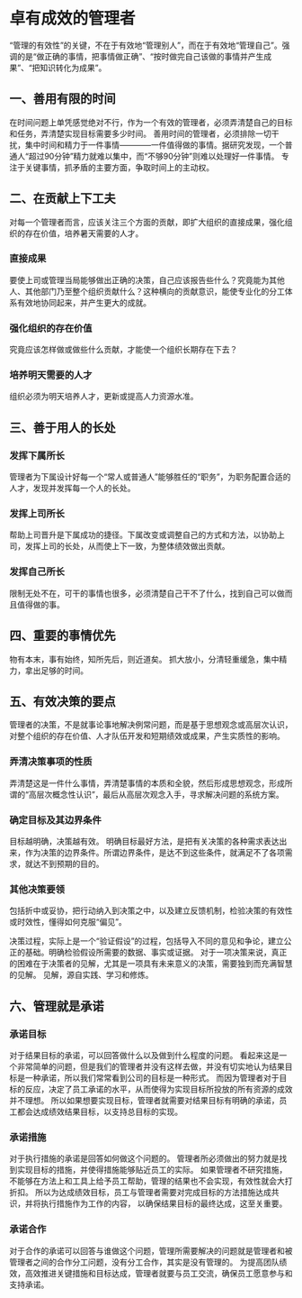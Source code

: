 # 卓有成效的管理者

“管理的有效性”的关键，不在于有效地“管理别人”，而在于有效地“管理自己”。强调的是“做正确的事情，把事情做正确”、“按时做完自己该做的事情并产生成果”、“把知识转化为成果”。

## 一、善用有限的时间
在时间问题上单凭感觉绝对不行，作为一个有效的管理者，必须弄清楚自己的目标和任务，弄清楚实现目标需要多少时间。
善用时间的管理者，必须排除一切干扰，集中时间和精力于一件事情————一件值得做的事情。据研究发现，一个普通人“超过90分钟”精力就难以集中，而“不够90分钟”则难以处理好一件事情。
专注于关键事情，抓矛盾的主要方面，争取时间上的主动权。

## 二、在贡献上下工夫
对每一个管理者而言，应该关注三个方面的贡献，即扩大组织的直接成果，强化组织的存在价值，培养暑天需要的人才。
### 直接成果
要使上司或管理当局能够做出正确的决策，自己应该报告些什么？究竟能为其他人、其他部门乃至整个组织贡献什么？这种横向的贡献意识，能使专业化的分工体系有效地协同起来，并产生更大的成就。
### 强化组织的存在价值
究竟应该怎样做或做些什么贡献，才能使一个组织长期存在下去？
### 培养明天需要的人才
组织必须为明天培养人才，更新或提高人力资源水准。

## 三、善于用人的长处
### 发挥下属所长
管理者为下属设计好每一个“常人或普通人”能够胜任的“职务”，为职务配置合适的人才，发现并发挥每一个人的长处。
### 发挥上司所长
帮助上司晋升是下属成功的捷径。下属改变或调整自己的方式和方法，以协助上司，发挥上司的长处，从而使上下一致，为整体绩效做出贡献。
### 发挥自己所长
限制无处不在，可干的事情也很多，必须清楚自己干不了什么，找到自己可以做而且值得做的事。

## 四、重要的事情优先
物有本末，事有始终，知所先后，则近道矣。
抓大放小，分清轻重缓急，集中精力，拿出足够的时间。

## 五、有效决策的要点
管理者的决策，不是就事论事地解决例常问题，而是基于思想观念或高层次认识，对整个组织的存在价值、人才队伍开发和短期绩效或成果，产生实质性的影响。
### 弄清决策事项的性质
弄清楚这是一件什么事情，弄清楚事情的本质和全貌，然后形成思想观念，形成所谓的“高层次概念性认识”，最后从高层次观念入手，寻求解决问题的系统方案。
### 确定目标及其边界条件
目标越明确，决策越有效。
明确目标最好方法，是把有关决策的各种需求表达出来，作为决策的边界条件。所谓边界条件，是达不到这些条件，就满足不了各项需求，就达不到预期的目的。
### 其他决策要领
包括折中或妥协，把行动纳入到决策之中，以及建立反馈机制，检验决策的有效性或时效性，懂得如何克服“偏见”。

决策过程，实际上是一个“验证假设”的过程，包括导入不同的意见和争论，建立公正的基础。明确检验假设所需要的数据、事实或证据。
对于一项决策来说，真正的困难在于决策者的见解，尤其是一项具有未来意义的决策，需要独到而充满智慧的见解。
见解，源自实践、学习和修炼。

## 六、管理就是承诺
### 承诺目标
对于结果目标的承诺，可以回答做什么以及做到什么程度的问题。
看起来这是一个非常简单的问题，但是我们的管理者并没有这样去做，并没有切实地认为结果目标是一种承诺，所以我们常常看到公司的目标是一种形式。
而因为管理者对于目标的反应，决定了员工承诺的水平，从而使得为实现目标所投放的所有资源的成效并不理想。
所以如果想要实现目标，管理者就需要对结果目标有明确的承诺，员工都会达成绩效结果目标，以支持总目标的实现。

### 承诺措施
对于执行措施的承诺是回答如何做这个问题的。
管理者所必须做出的努力就是找到实现目标的措施，并使得措施能够贴近员工的实际。
如果管理者不研究措施，不能够在方法上和工具上给予员工帮助，管理的结果也不会实现，有效性就会大打折扣。
所以为达成绩效目标，员工与管理者需要对完成目标的方法措施达成共识，并将执行措施作为工作的内容， 以确保结果目标的最终达成，这至关重要。

### 承诺合作
对于合作的承诺可以回答与谁做这个问题，管理所需要解决的问题就是管理者和被管理者之间的合作分工问题，没有分工合作，其实是没有管理的。
为提高团队绩效，高效推进关键措施和目标达成，管理者就要与员工交流，确保员工愿意参与和支持承诺。
